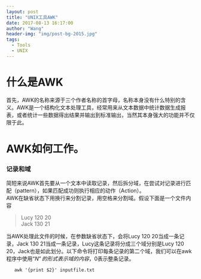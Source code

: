 ```yaml
---
layout: post
title: "UNIX工具AWK"
date: 2017-08-13 16:17:00
author: "Wang"
header-img: "img/post-bg-2015.jpg"
tags:
  - Tools
  - UNIX
---
```



# 什么是AWK  
首先，AWK的名称来源于三个作者名称的首字母，名称本身没有什么特别的含义。AWK是一个结构化文本处理工具，经常用来从文本数据中统计数据生成报表，或者统计一些数据得出结果并输出到标准输出，当然其本身强大的功能并不仅限于此。  

# AWK如何工作。
  ### 记录和域  
   简短来说AWK首先要从一个文本中读取记录，然后拆分域，在尝试对记录进行匹配（pattern），如果匹配成功则执行相应的动作（Action）。  
   AWK在缺省状态下用换行来分割记录，用空格来分割域。假设下面是一个文件内容  

   >Lucy 120  20  
   >Jack 130  21  

   当AWK处理此文件的时候，在参数缺省状态下，会将Lucy 120 20当成一条记录，Jack 130 21当成一条记录，Lucy这条记录将分成三个域分别是Lucy 120 20，Jack也是如此划分。以下命令将打印每条记录的第二个域，我们可以在awk程序中使用“$N”的形式表示域的内容，$0表示整条记录。

       awk '{print $2}' inputfile.txt


